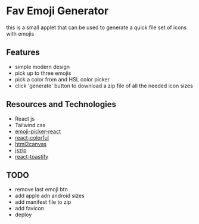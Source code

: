 # Fav Emoji Generator

this is a small applet that can be used to generate a quick file set of icons with emojis

## Features

- simple modern design 
- pick up to three emojis
- pick a color from and HSL color picker
- click 'generate' button to download a zip file of all the needed icon sizes

## Resources and Technologies 

- React js 
- Tailwind css
- [emoji-picker-react](https://github.com/ealush/emoji-picker-react)
- [react-colorful](https://github.com/omgovich/react-colorful)
- [html2canvas](https://www.npmjs.com/package/html2canvas/v/1.4.1)
- [jszip](https://stuk.github.io/jszip/)
- [react-toastify](https://www.npmjs.com/package/react-toastify)


## TODO

- remove last emoji btn
- add apple adn android sizes
- add manifest file to zip
- add favicon
- deploy